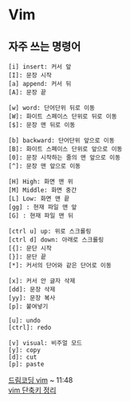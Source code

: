# Vim

## 자주 쓰는 명령어 
    [i] insert: 커서 앞 
    [I]: 문장 시작
    [a] append: 커서 뒤 
    [A]: 문장 끝

    [w] word: 단어단위 뒤로 이동
    [W]: 화이트 스페이스 단위로 뒤로 이동
    [$]: 문장 맨 뒤로 이동

    [b] backward: 단어단위 앞으로 이동
    [B]: 화이트 스페이스 단위로 앞으로 이동
    [0]: 문장 시작하는 줄의 맨 앞으로 이동
    [^]: 문장 맨 앞으로 이동

    [H] High: 화면 맨 위
    [M] Middle: 화면 중간
    [L] Low: 화면 맨 끝
    [gg] : 현재 파일 맨 앞
    [G] : 현재 파일 맨 뒤

    [ctrl u] up: 위로 스크롤링
    [ctrl d] down: 아래로 스크롤링
    [{]: 문단 시작
    [}]: 문단 끝
    [*]: 커서의 단어와 같은 단어로 이동

    [x]: 커서 안 글자 삭제
    [dd]: 문장 삭제
    [yy]: 문장 복사
    [p]: 붙여넣기

    [u]: undo 
    [ctrl]: redo

    [v] visual: 비주얼 모드
    [y]: copy
    [d]: cut
    [p]: paste 
  
[드림코딩 vim](https://www.youtube.com/watch?v=cY0JxzENBJg&list=PLtMKWib7le2Z-M2r_R9zkVR_MQbx31rfC&index=2&t=1s) ~ 11:48<br>
[vim 단축키 정리](https://blog.outsider.ne.kr/540)
